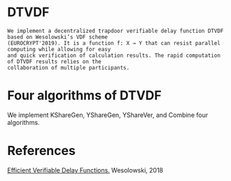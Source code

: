 # DTVDF
	We implement a decentralized trapdoor verifiable delay function DTVDF based on Wesolowski’s VDF scheme 
 	(EUROCRYPT'2019). It is a function f: X → Y that can resist parallel computing while allowing for easy
	and quick verification of calculation results. The rapid computation of DTVDF results relies on the
 	collaboration of multiple participants. 
  
 # Four algorithms of DTVDF
  
We implement KShareGen, YShareGen, YShareVer, and Combine four algorithms.

 # References
 
[Efficient Verifiable Delay Functions.](https://eprint.iacr.org/2018/623.pdf) Wesolowski, 2018
